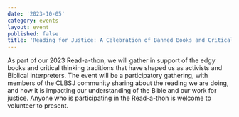 ```yaml
---
date: '2023-10-05'
category: events
layout: event
published: false
title: 'Reading for Justice: A Celebration of Banned Books and Critical Thinking'
---
```

As part of our 2023 Read-a-thon, we will gather in support of the edgy books and critical thinking traditions that have shaped us as activists and Biblical interpreters. The event will be a participatory gathering, with members of the CLBSJ community sharing about the reading we are doing, and how it is impacting our understanding of the Bible and our work for justice. Anyone who is participating in the Read-a-thon is welcome to volunteer to present. 